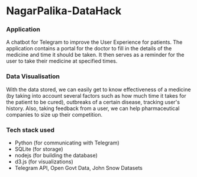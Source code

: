 # NagarPalika-DataHack

### Application
A chatbot for Telegram to improve the User Experience for patients.
The application contains a portal for the doctor to fill in the details of the medicine and time it should be taken. It then serves as a reminder for the user to take their medicine at specified times. 

### Data Visualisation
With the data stored, we can easily get to know effectiveness of a medicine (by taking into account several factors such as how much time it takes for the patient to be cured), outbreaks of a certain disease, tracking user's history. Also, taking feedback from a user, we can help pharmaceutical companies to size up their competition. 

### Tech stack used
* Python (for communicating with Telegram) 
* SQLite (for storage)
* nodejs (for building the database)
* d3.js (for visualizations)
* Telegram API, Open Govt Data, John Snow Datasets
